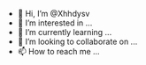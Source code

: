- 👋 Hi, I’m @Xhhdysv
- 👀 I’m interested in ...
- 🌱 I’m currently learning ...
- 💞️ I’m looking to collaborate on ...
- 📫 How to reach me ...

<!---
Xhhdysv/Xhhdysv is a ✨ special ✨ repository because its `README.md` (this file) appears on your GitHub profile.
You can click the Preview link to take a look at your changes.
--->
